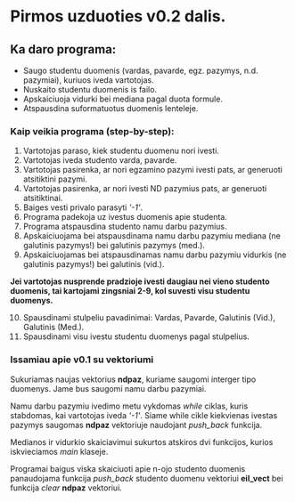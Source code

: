 # Pirmos uzduoties v0.2 dalis.
## Ka daro programa:
- Saugo studentu duomenis (vardas, pavarde, egz. pazymys, n.d. pazymiai), kuriuos iveda vartotojas. 
- Nuskaito studentu duomenis is failo.
- Apskaiciuoja vidurki bei mediana pagal duota formule.
- Atspausdina suformatuotus duomenis lenteleje.

### Kaip veikia programa (step-by-step):
1. Vartotojas paraso, kiek studentu duomenu nori ivesti.  
2. Vartotojas iveda studento varda, pavarde.
3. Vartotojas pasirenka, ar nori egzamino pazymi ivesti pats, ar generuoti atsitiktini pazymi.
4. Vartotojas pasirenka, ar nori ivesti ND pazymius pats, ar generuoti atsitiktinai.
5. Baiges vesti privalo parasyti *'-1'*.
6. Programa padekoja uz ivestus duomenis apie studenta.
7. Programa atspausdina studento namu darbu pazymius.
8. Apskaiciuojama bei atspausdinama namu darbu pazymiu mediana (ne galutinis pazymys!) bei galutinis pazymys (med.).
9. Apskaiciuojamas bei atspausdinamas namu darbu pazymiu vidurkis (ne galutinis pazymys!) bei galutinis (vid.).

 **Jei vartotojas nusprende pradzioje ivesti daugiau nei vieno studento duomenis, tai kartojami zingsniai 2-9, kol suvesti visu studentu duomenys.**

10. Spausdinami stulpeliu pavadinimai: Vardas, Pavarde, Galutinis (Vid.), Galutinis (Med.).
11. Spausdinami visu ivestu studentu duomenys pagal stulpelius.

### Issamiau apie v0.1 su vektoriumi
Sukuriamas naujas vektorius **ndpaz**, kuriame saugomi interger tipo duomenys. Jame bus saugomi namu darbu pazymiai.  

Namu darbu pazymiu ivedimo metu vykdomas *while* ciklas, kuris stabdomas, kai vartotojas iveda *'-1'*. Siame while cikle kiekvienas ivestas pazymys saugomas **ndpaz** vektoriuje naudojant *push_back* funkcija.  

Medianos ir vidurkio skaiciavimui sukurtos atskiros dvi funkcijos, kurios iskvieciamos *main* klaseje. 

Programai baigus viska skaiciuoti apie n-ojo studento duomenis panaudojama funkcija *push_back* studento duomenu vektoriui **eil_vect** bei funkcija *clear* **ndpaz** vektoriui.
